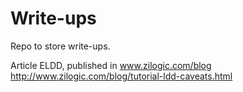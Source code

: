 # Write-ups

Repo to store write-ups.

Article ELDD, published in www.zilogic.com/blog
http://www.zilogic.com/blog/tutorial-ldd-caveats.html

